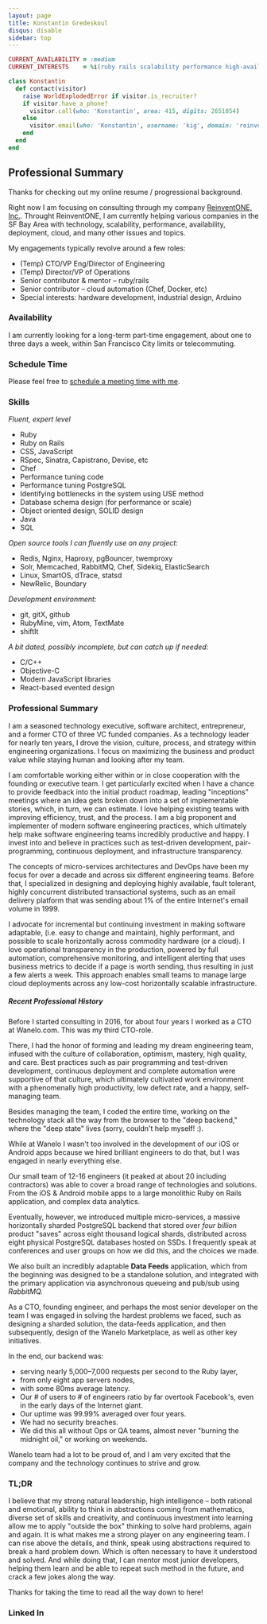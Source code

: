 ```yaml
---
layout: page
title: Konstantin Gredeskoul
disqus: disable
sidebar: top
---
```


```ruby
CURRENT_AVAILABILITY = :medium
CURRENT_INTERESTS    = %i(ruby rails scalability performance high-availability)

class Konstantin
  def contact(visitor)
    raise WorldExplodedError if visitor.is_recruiter?
    if visitor.have_a_phone?
      visitor.call(who: 'Konstantin', area: 415, digits: 2651054)
    else
      visitor.email(who: 'Konstantin', username: 'kig', domain: 'reinvent.one')
    end
  end
end
```

## Professional Summary

Thanks for checking out my online resume / progressional background.

Right now I am focusing on consulting through my company [ReinventONE, Inc.](http://reinvent.one). Throught ReinventONE, I am currently helping various companies in the SF Bay Area with technology, scalability, performance, availability, deployment, cloud, and many other issues and topics.

My engagements typically revolve around a few roles:

 * (Temp) CTO/VP Eng/Director of Engineering
 * (Temp) Director/VP of Operations
 * Senior contributor & mentor – ruby/rails
 * Senior contributor – cloud automation (Chef, Docker, etc)
 * Special interests: hardware development, industrial design, Arduino

### Availability

I am currently looking for a long-term part-time engagement, about one to three days a week, within San Francisco City limits or telecommuting.

### Schedule Time

Please feel free to [schedule a meeting time with me](/professional/schedule).

### Skills

*Fluent, expert level*

 * Ruby
 * Ruby on Rails
 * CSS, JavaScript
 * RSpec, Sinatra, Capistrano, Devise, etc
 * Chef
 * Performance tuning code
 * Performance tuning PostgreSQL
 * Identifying bottlenecks in the system using USE method
 * Database schema design (for performance or scale)
 * Object oriented design, SOLID design
 * Java
 * SQL

*Open source tools I can fluently use on any project:*

 * Redis, Nginx, Haproxy, pgBouncer, twemproxy
 * Solr, Memcached, RabbitMQ, Chef, Sidekiq, ElasticSearch
 * Linux, SmartOS, dTrace, statsd
 * NewRelic, Boundary

*Development environment:*

 * git, gitX, github
 * RubyMine, vim, Atom, TextMate
 * shiftIt

*A bit dated, possibly incomplete, but can catch up if needed:*

 * C/C++
 * Objective-C
 * Modern JavaScript libraries
 * React-based evented design


### Professional Summary

I am a seasoned technology executive, software architect, entrepreneur, and a former CTO of three VC funded companies. As a technology leader for nearly ten years, I drove the vision, culture, process, and strategy within engineering organizations. I focus on maximizing the business and product value while staying human and looking after my team.

I am comfortable working either within or in close cooperation with the founding or executive team. I get particularly excited when I have a chance to provide feedback into the initial product roadmap, leading "inceptions" meetings where an idea gets broken down into a set of implementable stories, which, in turn, we can estimate. I love helping existing teams with improving efficiency, trust, and the process. I am a big proponent and implementer of modern software engineering practices, which ultimately help make software engineering teams incredibly productive and happy. I invest into and believe in practices such as test-driven development, pair-programming, continuous deployment, and infrastructure transparency.

The concepts of micro-services architectures and DevOps have been my focus for over a decade and across six different engineering teams. Before that, I specialized in designing and deploying highly available, fault tolerant, highly concurrent distributed transactional systems, such as an email delivery platform that was sending about 1% of the entire Internet's email volume in 1999.

I advocate for incremental but continuing investment in making software adaptable, (i.e. easy to change and maintain), highly performant, and possible to scale horizontally across commodity hardware (or a cloud). I love operational transparency in the production, powered by full automation, comprehensive monitoring, and intelligent alerting that uses business metrics to decide if a page is worth sending, thus resulting in just a few alerts a week. This approach enables small teams to manage large cloud deployments across any low-cost horizontally scalable infrastructure.

##### Recent Professional History

Before I started consulting in 2016, for about four years I worked as a CTO at Wanelo.com. This was my third CTO-role.

There, I had the honor of forming and leading my dream engineering team, infused with the culture of collaboration, optimism, mastery, high quality, and care. Best practices such as pair programming and test-driven development, continuous deployment and complete automation were supportive of that culture, which ultimately cultivated work environment with a phenomenally high productivity, low defect rate, and a happy, self-managing team.

Besides managing the team, I coded the entire time, working on the technology stack all the way from the browser to the "deep backend," where the "deep state" lives (sorry, couldn't help myself! :).

While at Wanelo I wasn't too involved in the development of our iOS or Android apps because we hired brilliant engineers to do that, but I was engaged in nearly everything else.

Our small team of 12-16 engineers (it peaked at about 20 including contractors) was able to cover a broad range of technologies and solutions. From the iOS & Android mobile apps to a large monolithic Ruby on Rails application, and complex data analytics.

Eventually, however, we introduced multiple micro-services, a massive horizontally sharded PostgreSQL backend that stored over *four billion* product "saves" across eight thousand logical shards, distributed across eight physical PostgreSQL databases hosted on SSDs. I frequently speak at conferences and user groups on how we did this, and the choices we made.

We also built an incredibly adaptable **Data Feeds** application, which from the beginning was designed to be a standalone solution, and integrated with the primary application via asynchronous queueing and pub/sub using *RabbitMQ.*

As a CTO, founding engineer, and perhaps the most senior developer on the team I was engaged in solving the hardest problems we faced, such as designing a sharded solution, the data-feeds application, and then subsequently, design of the Wanelo Marketplace, as well as other key initiatives.

In the end, our backend was:
 *  serving nearly 5,000–7,000 requests per second to the Ruby layer,
 * from only eight app servers nodes,
 * with some 80ms average latency.
 * Our # of users to # of engineers ratio by far overtook Facebook's, even in the early days of the Internet giant.
 * Our uptime was 99.99% averaged over four years.
 * We had no security breaches.
 * We did this all without Ops or QA teams, almost never "burning the midnight oil," or working on weekends.

Wanelo team had a lot to be proud of, and I am very excited that the company and the technology continues to strive and grow.

### TL;DR

I believe that my strong natural leadership, high intelligence – both rational and emotional, ability to think in abstractions coming from mathematics, diverse set of skills and creativity, and continuous investment into learning allow me to apply "outside the box" thinking to solve hard problems, again and again. It is what makes me a strong player on any engineering team. I can rise above the details, and think, speak using abstractions required to break a hard problem down. Which is often necessary to have it understood and solved. And while doing that, I can mentor most junior developers, helping them learn and be able to repeat such method in the future, and crack a few jokes along the way.

Thanks for taking the time to read all the way down to here!

### Linked In

<script src="//platform.linkedin.com/in.js" type="text/javascript"></script>
<script type="IN/MemberProfile" data-id="https://www.linkedin.com/in/kigster" data-format="inline" data-related="false"></script>
